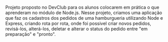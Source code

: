 Projeto proposto no DevClub para os alunos colocarem em prática o que aprenderam no módulo de Node.js.
Nesse projeto, criamos uma aplicação que faz os cadastros dos pedidos de uma hamburgueria utilizando Node e Express, criando rota por rota, onde foi possivel criar novos pedidos, revisá-los, alterá-los, deletar e alterar o status do pedido entre "em preparação" e "pronto".
